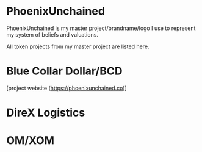 # PhoenixUnchained
PhoenixUnchained is my master project/brandname/logo I use to represent my system of beliefs and valuations.

All token projects from my master project are listed here.
# Blue Collar Dollar/BCD
[project website (https://phoenixunchained.co)]
# DireX Logistics
# OM/XOM
